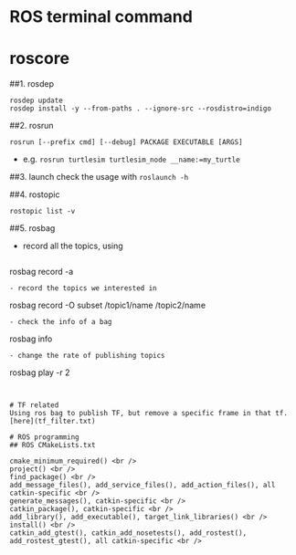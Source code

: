 ROS terminal command
====================

# roscore
##1. rosdep
  ```
rosdep update
rosdep install -y --from-paths . --ignore-src --rosdistro=indigo
  ```

##2. rosrun
  ```
rosrun [--prefix cmd] [--debug] PACKAGE EXECUTABLE [ARGS]
  ```
- e.g. `rosrun turtlesim turtlesim_node __name:=my_turtle`

##3. launch
check the usage with `roslaunch -h`

##4. rostopic
```
rostopic list -v
```

##5. rosbag
- record all the topics, using
  ```
rosbag record -a
  ```
- record the topics we interested in 
  ```
rosbag record -O subset /topic1/name /topic2/name
  ```
- check the info of a bag
  ```
rosbag info <bagfile>
  ```
- change the rate of publishing topics
  ```
rosbag play -r 2 <bagfile>
  ```


# TF related
Using ros bag to publish TF, but remove a specific frame in that tf.[here](tf_filter.txt)

# ROS programming
## ROS CMakeLists.txt

cmake_minimum_required() <br />
project() <br />
find_package() <br />
add_message_files(), add_service_files(), add_action_files(), all catkin-specific <br />
generate_messages(), catkin-specific <br />
catkin_package(), catkin-specific <br />
add_library(), add_executable(), target_link_libraries() <br />
install() <br />
catkin_add_gtest(), catkin_add_nosetests(), add_rostest(), add_rostest_gtest(), all catkin-specific <br />
